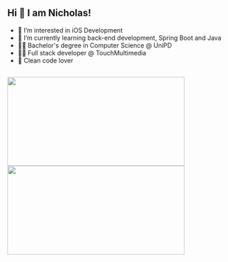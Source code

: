 ## Hi 👋 I am Nicholas! 

- 👀 I’m interested in iOS Development
- 🌱 I’m currently learning back-end development, Spring Boot and Java
- 👨‍🎓 Bachelor's degree in Computer Science @ UniPD
- 👨‍💻 Full stack developer @ TouchMultimedia
- 🐉 Clean code lover
##
<p>
  <img src="https://github-readme-stats.vercel.app/api?username=NicholasPilotto&show_icons=true&theme=darcula" width=400 height=200 />
  <!-- <img src="https://github-readme-streak-stats.herokuapp.com?user=NicholasPilotto&theme=darcula&hide_border=false" width=400 height=200 /> -->
  <img src="https://github-readme-stats.vercel.app/api/top-langs?username=NicholasPilotto&layout=compact&theme=darcula" width=400 height=200 />
</p>
